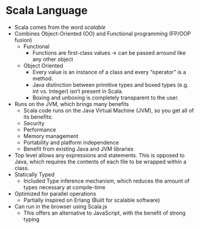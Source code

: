 # Scala Language

* Scala comes from the word *scalable*
* Combines Object-Oriented (OO) and Functional programming (FP/OOP fusion)
	* Functional
		* Functions are first-class values -> can be passed arround like any other object
	* Object Oriented
		* Every value is an instance of a class and every “operator” is a method.
		* Java distinction between primitive types and boxed types (e.g. int vs. Integer) isn’t present in Scala.
		* Boxing and unboxing is completely transparent to the user.
* Runs on the JVM, which brings many benefits
	* Scala code runs on the Java Virtual Machine (JVM), so you get all of its benefits:
	* Security
	* Performance
	* Memory management
	* Portability and platform independence
	* Benefit from existing Java and JVM libraries
* Top level allows any expressions and statements. This is opposed to Java, which requires the contents of each file to be wrapped within a class.
* Statically Typed
	* Included Type inference mechanism, which reduces the amount of types necessary at compile-time
* Optimized for parallel operations
	* Partially inspired on Erlang (Built for scalable software)
* Can run in the browser using Scala.js
	* This offers an alternative to JavaScript, with the benefit of strong typing
